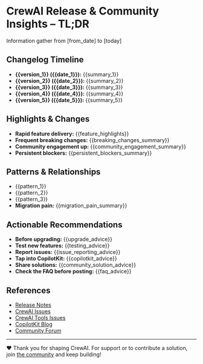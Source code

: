# CrewAI Release & Community Insights – TL;DR

Information gather from [from_date] to [today]

## Changelog Timeline
- **{{version_1}} ({{date_1}}):** {{summary_1}}
- **{{version_2}} ({{date_2}}):** {{summary_2}}
- **{{version_3}} ({{date_3}}):** {{summary_3}}
- **{{version_4}} ({{date_4}}):** {{summary_4}}
- **{{version_5}} ({{date_5}}):** {{summary_5}}
<!-- Add or remove lines as needed for each release cycle -->

## Highlights & Changes
- **Rapid feature delivery:** {{feature_highlights}}
- **Frequent breaking changes:** {{breaking_changes_summary}}
- **Community engagement up:** {{community_engagement_summary}}
- **Persistent blockers:** {{persistent_blockers_summary}}

## Patterns & Relationships
- {{pattern_1}}
- {{pattern_2}}
- {{pattern_3}}
- **Migration pain:** {{migration_pain_summary}}

## Actionable Recommendations
- **Before upgrading:** {{upgrade_advice}}
- **Test new features:** {{testing_advice}}
- **Report issues:** {{issue_reporting_advice}}
- **Tap into CopilotKit:** {{copilotkit_advice}}
- **Share solutions:** {{community_solution_advice}}
- **Check the FAQ before posting:** {{faq_advice}}

## References
- [Release Notes]({{release_notes_url}})
- [CrewAI Issues]({{crewai_issues_url}})
- [CrewAI Tools Issues]({{crewai_tools_issues_url}})
- [CopilotKit Blog]({{copilotkit_blog_url}})
- [Community Forum]({{community_forum_url}})

---

❤️ Thank you for shaping CrewAI. For support or to contribute a solution, join [the community]({{community_forum_url}}) and keep building!
